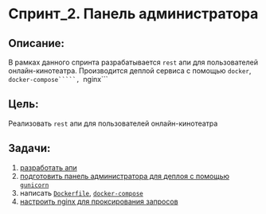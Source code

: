 # Спринт_2. Панель администратора

## Описание:
В рамках данного спринта разрабатывается ```rest``` апи для пользователей онлайн-кинотеатра.
Производится деплой сервиса с помощью ```docker```, ```docker-compose`````, ```nginx```

## Цель:
Реализовать ```rest``` апи для пользователей онлайн-кинотеатра

## Задачи:
1. [разработать апи](./app/movies/api)
2. [подготовить панель администратора для деплоя с помощью ```gunicorn```]()
3. написать [```Dockerfile```](./app/Dockerfile), [```docker-compose```](./docker-compose.yml)
4. [настроить nginx для проксирования запросов](./nginx)

